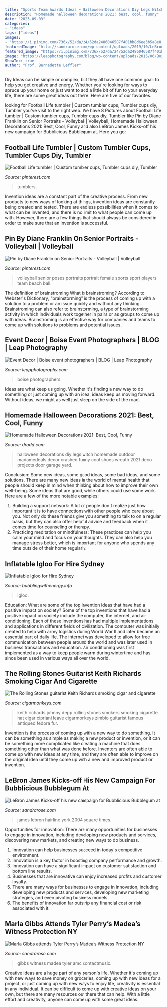 ```yaml
---
title: "Sports Team Awards Ideas ~ Halloween Decorations Diy Legs Witch Homemade Outdoor Madamedeals Decor Crashed Funny Cool Shoes Wreath 2021 Deco Projects Door Garage Yard"
description: "Homemade halloween decorations 2021: best, cool, funny"
date: "2023-09-03"
categories:
- "ideas"
tags: ["ideas"]
images:
- "https://i.pinimg.com/736x/52/da/24/52da2486046587f401bb8d6ee3b5a8e8.jpg"
featuredImage: "http://sandrarose.com/wp-content/uploads/2019/10/LeBron-James-hairline-2004-GettyImages.jpg"
featured_image: "https://i.pinimg.com/736x/52/da/24/52da2486046587f401bb8d6ee3b5a8e8.jpg"
image: "https://leapphotography.com/blog/wp-content/uploads/2015/06/Boise-Event-Photographers_decor_Delicate-Designs_003.jpg"
ShowToc: true
author: "Prof. Bernadette Leffler"
---
```



Diy Ideas can be simple or complex, but they all have one common goal: to help you get creative and energy. Whether you're looking for ways to spruce up your home or just want to add a little bit of fun to your everyday life, there are some great ideas out there. Here are five of our favorites.

	

		
looking for Football Life tumbler | Custom tumbler cups, Tumbler cups diy, Tumbler you've visit to the right web. We have 8 Pictures about Football Life tumbler | Custom tumbler cups, Tumbler cups diy, Tumbler like Pin by Diane Franklin on Senior Portraits - Volleyball | Volleyball, Homemade Halloween Decorations 2021: Best, Cool, Funny and also LeBron James Kicks-off his new campaign for Bubblicious Bubblegum at. Here you go:
		
    
## Football Life Tumbler | Custom Tumbler Cups, Tumbler Cups Diy, Tumbler

<img loading=lazy src="https://i.pinimg.com/736x/52/da/24/52da2486046587f401bb8d6ee3b5a8e8.jpg" onerror="this.onerror=null;this.src='https://tse4.mm.bing.net/th?id=OIP.buKB5taOU5mjVY_zqHYtCwHaJ3&amp;pid=15.1';" alt="Football Life tumbler | Custom tumbler cups, Tumbler cups diy, Tumbler">

_Source: pinterest.com_

>tumblers. 

	

Invention ideas are a constant part of the creative process. From new products to new ways of looking at things, invention ideas are constantly being created and tested. There are endless possibilities when it comes to what can be invented, and there is no limit to what people can come up with. However, there are a few things that should always be considered in order to make sure that an invention is successful.

    
## Pin By Diane Franklin On Senior Portraits - Volleyball | Volleyball

<img loading=lazy src="https://i.pinimg.com/736x/90/b9/eb/90b9eb23aac416d030ea8122900b753d--volleyball-poses-volleyball-senior-pictures.jpg" onerror="this.onerror=null;this.src='https://tse2.mm.bing.net/th?id=OIP.a-E4Nbk54shc5lvAoMGPUgHaLD&amp;pid=15.1';" alt="Pin by Diane Franklin on Senior Portraits - Volleyball | Volleyball">

_Source: pinterest.com_

>volleyball senior poses portraits portrait female sports sport players team beach ball. 

	

The definition of brainstroming
What is brainstroming? According to Webster's Dictionary, "brainstorming" is the process of coming up with a solution to a problem or an issue quickly and without any thinking. Brainstroming can also refer to brainstorming, a type of brainstorming activity in which individuals work together in pairs or as groups to come up with ideas. Brainstroming is an effective way for companies and teams to come up with solutions to problems and potential issues.

    
## Event Decor | Boise Event Photographers | BLOG | Leap Photography

<img loading=lazy src="https://leapphotography.com/blog/wp-content/uploads/2015/06/Boise-Event-Photographers_decor_Delicate-Designs_003.jpg" onerror="this.onerror=null;this.src='https://tse1.mm.bing.net/th?id=OIP.dQ9XSuPxPCktxTFSxq1OMQHaNr&amp;pid=15.1';" alt="Event Decor | Boise event photographers | BLOG | Leap Photography">

_Source: leapphotography.com_

>boise photographers. 

	

Ideas are what keep us going. Whether it's finding a new way to do something or just coming up with an idea, ideas keep us moving forward. Without ideas, we might as well just sleep on the side of the road.

    
## Homemade Halloween Decorations 2021: Best, Cool, Funny

<img loading=lazy src="https://www.drodd.com/images10/homemade-halloween-decorations19.jpg" onerror="this.onerror=null;this.src='https://tse4.mm.bing.net/th?id=OIP.fpC-1Aklbht87niAb5hDOQHaLH&amp;pid=15.1';" alt="Homemade Halloween Decorations 2021: Best, Cool, Funny">

_Source: drodd.com_

>halloween decorations diy legs witch homemade outdoor madamedeals decor crashed funny cool shoes wreath 2021 deco projects door garage yard. 

	

Conclusion: Some new ideas, some good ideas, some bad ideas, and some solutions.
There are many new ideas in the world of mental health that people should keep in mind when thinking about how to improve their own well-being. Some ideas that are good, while others could use some work. Here are a few of the more notable examples: 
1) Building a support network: A lot of people don't realize just how important it is to have connections with other people who care about you. Not only do these friends give you something to talk to on a regular basis, but they can also offer helpful advice and feedback when it comes time for counseling or therapy. 
2) Practicing meditation or mindfulness: These practices can help you calm your mind and focus on your thoughts. They can also help you manage stress better, which is important for anyone who spends any time outside of their home regularly.

    
## Inflatable Igloo For Hire Sydney

<img loading=lazy src="https://www.bubblingwithenergy.info/wp-content/uploads/2020/01/Inflatable-Igloo-Side.jpg" onerror="this.onerror=null;this.src='https://tse1.mm.bing.net/th?id=OIP.a2F9ITxSMwwtBBNIEpwnAwHaJ4&amp;pid=15.1';" alt="Inflatable Igloo for Hire Sydney">

_Source: bubblingwithenergy.info_

>igloo. 

	

Education: What are some of the top invention ideas that have had a positive impact on society?
Some of the top inventions that have had a positive impact on society include the computer, the internet, and air conditioning. Each of these inventions has had multiple implementations and applications in different fields of civilization. The computer was initially created to help with army logistics during World War II and later became an essential part of daily life. The internet was developed to allow for free communication between people around the world and was later used in business transactions and education. Air conditioning was first implemented as a way to keep people warm during wintertime and has since been used in various ways all over the world.

    
## The Rolling Stones Guitarist Keith Richards Smoking Cigar And Cigarette

<img loading=lazy src="http://cigarmonkeys.com/wp-content/uploads/2019/12/The-Rolling-Stones-guitarist-Keith-Richards-smoking-cigar-and-cigarette-cigarmonkeys.com-famous-cigar-smokers-9.jpg" onerror="this.onerror=null;this.src='https://tse4.mm.bing.net/th?id=OIP.QYshZF1_S4te3nNU6CQ-YAHaLq&amp;pid=15.1';" alt="The Rolling Stones guitarist Keith Richards smoking cigar and cigarette">

_Source: cigarmonkeys.com_

>keith richards johnny depp rolling stones smokers smoking cigarette hat cigar cipriani leave cigarmonkeys zimbio guitarist famous antiqued fedora fur. 

	

Invention is the process of coming up with a new way to do something. It can be something as simple as making a new product or invention, or it can be something more complicated like creating a machine that does something other than what was done before. Inventors are often able to come up with new ideas at any time, and they are often able to improve on the original idea until they come up with a new and improved product or invention.

    
## LeBron James Kicks-off His New Campaign For Bubblicious Bubblegum At

<img loading=lazy src="http://sandrarose.com/wp-content/uploads/2019/10/LeBron-James-hairline-2004-GettyImages.jpg" onerror="this.onerror=null;this.src='https://tse3.mm.bing.net/th?id=OIP.31-ZYH9Z_azTH5Qgdmby1AHaLX&amp;pid=15.1';" alt="LeBron James Kicks-off his new campaign for Bubblicious Bubblegum at">

_Source: sandrarose.com_

>james lebron hairline york 2004 square times. 

	

Opportunities for innovation: There are many opportunities for businesses to engage in innovation, including developing new products and services, discovering new markets, and creating new ways to do business.
1. Innovation can help businesses succeed in today's competitive environment.
2. Innovation is a key factor in boosting company performance and growth.
3. Innovation can have a significant impact on customer satisfaction and bottom line results.
4. Businesses that are innovative can enjoy increased profits and customer loyalty.
5. There are many ways for businesses to engage in innovation, including developing new products and services, developing new marketing strategies, and even pivoting business models.
6. The benefits of innovation far outstrip any financial cost or risk associated with it.

    
## Marla Gibbs Attends Tyler Perry’s Madea’s Witness Protection NY

<img loading=lazy src="https://sandrarose.com/wp-content/uploads/2021/07/Marla-Gibbs-wenn3963622.jpg" onerror="this.onerror=null;this.src='https://tse2.mm.bing.net/th?id=OIP.56KUO1fgShNPPX_L9_TDPQHaL5&amp;pid=15.1';" alt="Marla Gibbs attends Tyler Perry’s Madea’s Witness Protection NY">

_Source: sandrarose.com_

>gibbs witness madea tyler amc contactmusic. 

	

Creative ideas are a huge part of any person's life. Whether it's coming up with new ways to save money on groceries, coming up with new ideas for a project, or just coming up with new ways to enjoy life, creativity is essential in any individual. It can be difficult to come up with creative ideas on your own, but there are many resources out there that can help. With a little effort and creativity, anyone can come up with some great ideas.

